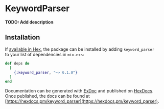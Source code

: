# KeywordParser

**TODO: Add description**

## Installation

If [available in Hex](https://hex.pm/docs/publish), the package can be installed
by adding `keyword_parser` to your list of dependencies in `mix.exs`:

```elixir
def deps do
  [
    {:keyword_parser, "~> 0.1.0"}
  ]
end
```

Documentation can be generated with [ExDoc](https://github.com/elixir-lang/ex_doc)
and published on [HexDocs](https://hexdocs.pm). Once published, the docs can
be found at [https://hexdocs.pm/keyword_parser](https://hexdocs.pm/keyword_parser).

